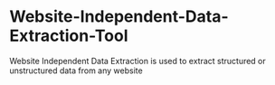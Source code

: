 # Website-Independent-Data-Extraction-Tool
Website Independent Data Extraction is used to extract structured or unstructured data from any website
